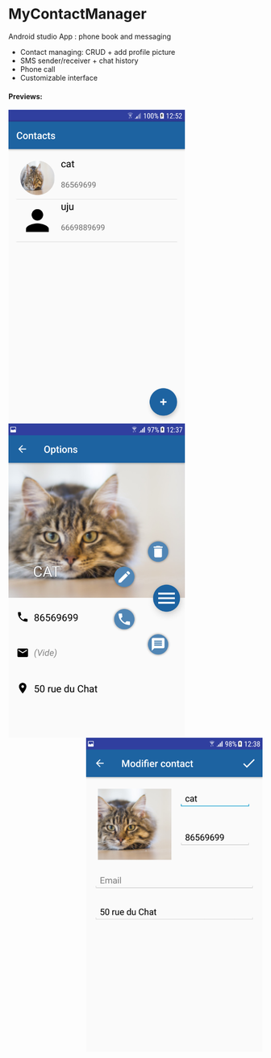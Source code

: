 # MyContactManager
Android studio App : phone book and messaging

- Contact managing: CRUD + add profile picture
- SMS sender/receiver + chat history
- Phone call
- Customizable interface

<h4>Previews:</h4>

<p>
    <img align="left" src="https://github.com/hivian/MyContactManager/blob/master/list_screen.png" width="350">
    <img align="middle" src="https://github.com/hivian/MyContactManager/blob/master/info_screen.png" width="350">
    <img align="right" src="https://github.com/hivian/MyContactManager/blob/master/edit_screen.png" width="350">
</p>

